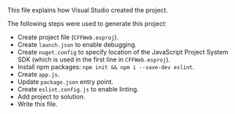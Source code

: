 This file explains how Visual Studio created the project.

The following steps were used to generate this project:
- Create project file (`CFFWeb.esproj`).
- Create `launch.json` to enable debugging.
- Create `nuget.config` to specify location of the JavaScript Project System SDK (which is used in the first line in `CFFWeb.esproj`).
- Install npm packages: `npm init && npm i --save-dev eslint`.
- Create `app.js`.
- Update `package.json` entry point.
- Create `eslint.config.js` to enable linting.
- Add project to solution.
- Write this file.
